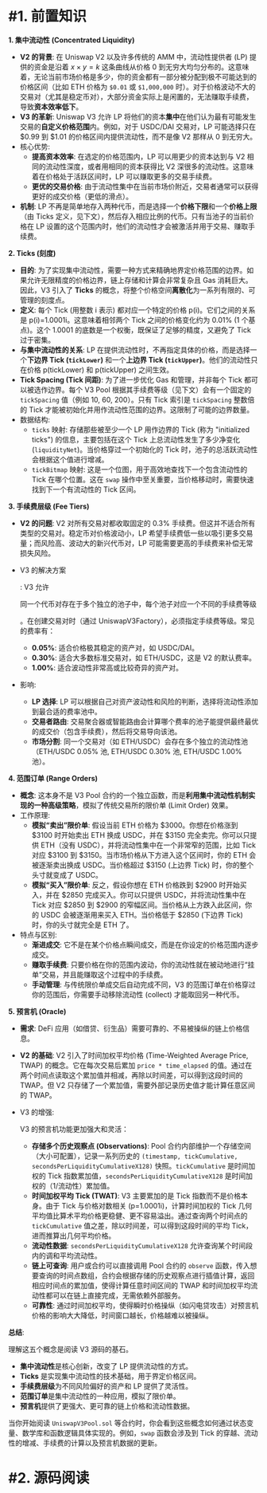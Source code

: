# #1. 前置知识

**1. 集中流动性 (Concentrated Liquidity)**

- **V2 的背景**: 在 Uniswap V2 以及许多传统的 AMM 中，流动性提供者 (LP) 提供的资金是沿着 $x×y=k$ 这条曲线从价格 0 到无穷大均匀分布的。这意味着，无论当前市场价格是多少，你的资金都有一部分被分配到极不可能达到的价格区间（比如 ETH 价格为 `$0.01` 或 `$1,000,000` 时）。对于价格波动不大的交易对（尤其是稳定币对），大部分资金实际上是闲置的，无法赚取手续费，导致**资本效率低下**。
- **V3 的革新**: Uniswap V3 允许 LP 将他们的资本**集中**在他们认为最有可能发生交易的**自定义价格范围**内。例如，对于 USDC/DAI 交易对，LP 可能选择只在 $0.99 到 $1.01 的价格区间内提供流动性，而不是像 V2 那样从 0 到无穷大。
- 核心优势:
  - **提高资本效率**: 在选定的价格范围内，LP 可以用更少的资本达到与 V2 相同的流动性深度，或者用相同的资本获得比 V2 深很多的流动性。这意味着在价格处于活跃区间时，LP 可以赚取更多的交易手续费。
  - **更优的交易价格**: 由于流动性集中在当前市场价附近，交易者通常可以获得更好的成交价格（更低的滑点）。
- **机制**: LP 不再是简单地存入两种代币，而是选择一个**价格下限**和一个**价格上限**（由 Ticks 定义，见下文），然后存入相应比例的代币。只有当池子的当前价格在 LP 设置的这个范围内时，他们的流动性才会被激活并用于交易、赚取手续费。

**2. Ticks (刻度)**

- **目的**: 为了实现集中流动性，需要一种方式来精确地界定价格范围的边界。如果允许无限精度的价格边界，链上存储和计算会非常复杂且 Gas 消耗巨大。因此，V3 引入了 **Ticks** 的概念，将整个价格空间**离散化**为一系列有限的、可管理的刻度点。
- **定义**: 每个 Tick (用整数 i 表示) 都对应一个特定的价格 p(i)。它们之间的关系是 p(i)=1.0001i。这意味着相邻两个 Tick 之间的价格变化约为 0.01% (1 个基点)。这个 1.0001 的底数是一个权衡，既保证了足够的精度，又避免了 Tick 过于密集。
- **与集中流动性的关系**: LP 在提供流动性时，不再指定具体的价格，而是选择一个**下边界 Tick (`tickLower`)** 和一个**上边界 Tick (`tickUpper`)**。他们的流动性只在价格 p(tickLower) 和 p(tickUpper) 之间生效。
- **Tick Spacing (Tick 间距)**: 为了进一步优化 Gas 和管理，并非每个 Tick 都可以被选作边界。每个 V3 Pool 根据其手续费等级（见下文）会有一个固定的 `tickSpacing` 值（例如 10, 60, 200）。只有 Tick 索引是 `tickSpacing` 整数倍的 Tick 才能被初始化并用作流动性范围的边界。这限制了可能的边界数量。
- 数据结构:
  - `ticks` 映射: 存储那些被至少一个 LP 用作边界的 Tick (称为 "initialized ticks") 的信息，主要包括在这个 Tick 上总流动性发生了多少净变化 (`liquidityNet`)。当价格穿过一个初始化的 Tick 时，池子的总活跃流动性会根据这个值进行增减。
  - `tickBitmap` 映射: 这是一个位图，用于高效地查找下一个包含流动性的 Tick 在哪个位置。这在 `swap` 操作中至关重要，当价格移动时，需要快速找到下一个有流动性的 Tick 区间。

**3. 手续费层级 (Fee Tiers)**

- **V2 的问题**: V2 对所有交易对都收取固定的 0.3% 手续费。但这并不适合所有类型的交易对。稳定币对价格波动小，LP 希望手续费低一些以吸引更多交易量；而风险高、波动大的新兴代币对，LP 可能需要更高的手续费来补偿无常损失风险。

- V3 的解决方案

  : V3 允许

  同一个代币对存在于多个独立的池子中，每个池子对应一个不同的手续费等级

  。在创建交易对时（通过 UniswapV3Factory），必须指定手续费等级。常见的费率有：

  - **0.05%**: 适合价格极其稳定的资产对，如 USDC/DAI。
  - **0.30%**: 适合大多数标准交易对，如 ETH/USDC，这是 V2 的默认费率。
  - **1.00%**: 适合波动性非常高或比较奇异的资产对。

- 影响:

  - **LP 选择**: LP 可以根据自己对资产波动性和风险的判断，选择将流动性添加到最合适的费率池中。
  - **交易者路由**: 交易聚合器或智能路由会计算哪个费率的池子能提供最终最优的成交价（包含手续费），然后将交易导向该池。
  - **市场分割**: 同一个交易对（如 ETH/USDC）会存在多个独立的流动性池（ETH/USDC 0.05% 池, ETH/USDC 0.30% 池, ETH/USDC 1.00% 池）。

**4. 范围订单 (Range Orders)**

- **概念**: 这本身不是 V3 Pool 合约的一个独立函数，而是**利用集中流动性机制实现的一种高级策略**，模拟了传统交易所的限价单 (Limit Order) 效果。
- 工作原理:
  - **模拟“卖出”限价单**: 假设当前 ETH 价格为 $3000。你想在价格涨到 $3100 时开始卖出 ETH 换成 USDC，并在 $3150 完全卖完。你可以只提供 ETH（没有 USDC），并将流动性集中在一个非常窄的范围，比如 Tick 对应 $3100 到 $3150。当市场价格从下方进入这个区间时，你的 ETH 会被逐渐卖出换成 USDC。当价格超过 $3150 (上边界 Tick) 时，你的整个头寸就变成了 USDC。
  - **模拟“买入”限价单**: 反之，假设你想在 ETH 价格跌到 $2900 时开始买入，并在 $2850 完成买入。你可以只提供 USDC，并将流动性集中在 Tick 对应 $2850 到 $2900 的窄幅区间。当价格从上方跌入此区间，你的 USDC 会被逐渐用来买入 ETH。当价格低于 $2850 (下边界 Tick) 时，你的头寸就完全是 ETH 了。
- 特点与区别:
  - **渐进成交**: 它不是在某个价格点瞬间成交，而是在你设定的价格范围内逐步成交。
  - **赚取手续费**: 只要价格在你的范围内波动，你的流动性就在被动地进行“挂单”交易，并且能赚取这个过程中的手续费。
  - **手动管理**: 与传统限价单成交后自动完成不同，V3 的范围订单在价格穿过你的范围后，你需要手动移除流动性 (collect) 才能取回另一种代币。

**5. 预言机 (Oracle)**

- **需求**: DeFi 应用（如借贷、衍生品）需要可靠的、不易被操纵的链上价格信息。

- **V2 的基础**: V2 引入了时间加权平均价格 (Time-Weighted Average Price, TWAP) 的概念。它在每次交易后累加 `price * time_elapsed` 的值。通过在两个时间点读取这个累加值并相减，再除以时间差，可以得到这段时间的 TWAP。但 V2 只存储了一个累加值，需要外部记录历史值才能计算任意区间的 TWAP。

- V3 的增强: 

  V3 的预言机功能更加强大和灵活：

  - **存储多个历史观察点 (Observations)**: Pool 合约内部维护一个存储空间（大小可配置），记录一系列历史的 `(timestamp, tickCumulative, secondsPerLiquidityCumulativeX128)` 快照。`tickCumulative` 是时间加权的 Tick 指数累加值，`secondsPerLiquidityCumulativeX128` 是时间加权的（1/流动性）累加值。
  - **时间加权平均 Tick (TWAT)**: V3 主要累加的是 Tick 指数而不是价格本身。由于 Tick 与价格对数相关 (p=1.0001i)，计算时间加权的 Tick 几何平均值比算术平均价格更稳健、更不容易溢出。通过查询两个时间点的 `tickCumulative` 值之差，除以时间差，可以得到这段时间的平均 Tick，进而推算出几何平均价格。
  - **流动性数据**: `secondsPerLiquidityCumulativeX128` 允许查询某个时间段内的调和平均流动性。
  - **链上可查询**: 用户或合约可以直接调用 Pool 合约的 `observe` 函数，传入想要查询的时间点数组，合约会根据存储的历史观察点进行插值计算，返回相应时间点的累加值，使得计算任意时间区间的 TWAP 和时间加权平均流动性都可以在链上直接完成，无需依赖外部服务。
  - **可靠性**: 通过时间加权平均，使得瞬时价格操纵（如闪电贷攻击）对预言机价格的影响大大降低，时间窗口越长，价格越难以被操纵。

**总结**:

理解这五个概念是阅读 V3 源码的基石。

- **集中流动性**是核心创新，改变了 LP 提供流动性的方式。
- **Ticks** 是实现集中流动性的技术基础，用于界定价格区间。
- **手续费层级**为不同风险偏好的资产和 LP 提供了灵活性。
- **范围订单**是集中流动性的一种应用，模拟了限价单。
- **预言机**提供了更强大、更可靠的链上价格和流动性数据。

当你开始阅读 `UniswapV3Pool.sol` 等合约时，你会看到这些概念如何通过状态变量、数学库和函数逻辑具体实现的。例如，`swap` 函数会涉及到 Tick 的穿越、流动性的增减、手续费的计算以及预言机数据的更新。





# #2. 源码阅读

